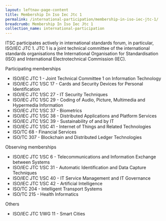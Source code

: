 ```yaml
---
layout: leftnav-page-content
title: Membership In Iso Iec Jtc 1
permalink: /international-participation/membership-in-iso-iec-jtc-1/
breadcrumb: Membership In Iso Iec Jtc 1
collection_name: international-participation
---
```

ITSC participates actively in international standards forum, in particular, ISO/IEC JTC 1. JTC 1 is a joint technical committee of the international standards organisations the International Organisation for Standardisation (ISO) and International Electrotechnical Commission (IEC).

Participating memberships
* ISO/IEC JTC 1 - Joint Technical Committee 1 on Information Technology
* ISO/IEC JTC 1/SC 17 - Cards and Security Devices for Personal Identification
* ISO/IEC JTC 1/SC 27 - IT Security Techniques
* ISO/IEC JTC 1/SC 29 - Coding of Audio, Picture, Multimedia and Hypermedia Information
* ISO/IEC JTC 1/SC 37 - Biometrics
* ISO/IEC JTC 1/SC 38 - Distributed Applications and Platform Services
* ISO/IEC JTC 1/SC 39 - Sustainability of and by IT
* ISO/IEC JTC 1/SC 41 - Internet of Things and Related Technologies
* ISO/TC 68 - Financial Services
* ISO/TC 307 - Blockchain and Distributed Ledger Technologies

Observing memberships
* ISO/IEC JTC 1/SC 6 - Telecommunications and Information Exchange between Systems
* ISO/IEC JTC 1/SC 31 - Automatic Identification and Data Capture Techniques
* ISO/IEC JTC 1/SC 40 - IT Service Management and IT Governance
* ISO/IEC JTC 1/SC 42 - Artificial Intelligence
* ISO/TC 204 - Intelligent Transport Systems
* ISO/TC 215 - Health Informatics

Others
* ISO/IEC JTC 1/WG 11 - Smart Cities
